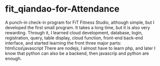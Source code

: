 # fit_qiandao-for-Attendance
A punch-in check-in program for FiT Fitness Studio, although simple, but I developed the first small program. It takes a long time, but it is also very rewarding. Through it, I learned cloud development, database, login, registration, query, table display, cloud function, front-end back-end interface, and started learning the front three major parts: html\css\javascript There are nodejs, I almost have to learn php, and later I know that python can also be a backend, then javascrip and python are enough.
